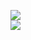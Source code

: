[![](https://img.shields.io/badge/Made%20With-Github%20Spray-lightgrey.svg?style=for-the-badge&logo=github)](https://github.com/Annihil/github-spray#30583)  
[![](https://i.imgur.com/2DrTn0Z.gif)](https://github.com/Annihil/github-spray)